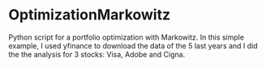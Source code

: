 # OptimizationMarkowitz
Python script for a portfolio optimization with Markowitz. In this simple example, I used yfinance to download the data of the 5 last years and I did the the analysis for 3 stocks: Visa, Adobe and Cigna.
